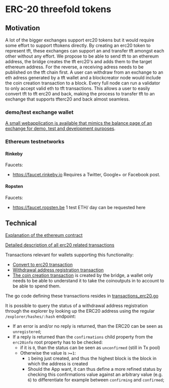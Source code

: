  # ERC-20 threefold tokens

## Motivation
A lot of the bigger exchanges support erc20 tokens but it would require some  effort to support tftokens directly. By creating an erc20 token to represent tft, these exchanges can support an and transfer tft  amongst each other without any effort. 
We propose to be able to send tft to an ethereum address, the bridge creates the tft erc20's and adds them to the target ethereum address. 
For the reverse, a receiving adress needs to be published on the tft chain first. A user can withdraw from an exchange to an eth adress generated by a tft wallet and a blockcreator node would include the coin creation transaction to a block. Every full node can run a validator to only accept valid eth to tft transactions.
This  allows a  user to easily convert tft to tft erc20 and back, making the process to transfer tft to an exchange that supports tfterc20  and back almost seamless.

### demo/test exchange wallet
[A small webapplication is available that mimics the balance page of an exchange for demo, test and development purposes](examples/erc20_monitor).

### Ethereum testnetworks

#### Rinkeby
Faucets:
- https://faucet.rinkeby.io
  Requires a Twitter, Google+ or Facebook post.
#### Ropsten
Faucets:
- https://faucet.ropsten.be 
  1 test ETH/ day can be requested here

## Technical
[Explanation of the ethereum contract](../erc20/README.md)

[Detailed  description of all erc20 related transactions](transactions.md#erc20-transactions)

Transactions relevant for wallets supporting this functionality:
- [Convert to erc20 transaction](transactions.md#erc20-convert-transaction)
- [Withdrawal address registration transaction](transactions.md#erc20-address-registration-transaction)
- [The coin creation transaction](https://github.com/threefoldfoundation/tfchain/blob/bridge_tft_erc20/doc/transactions.md#erc20-coin-creation-transaction) is created by the bridge, a wallet only needs to be able to understand it to take the coinoutputs in to account to be able to spend them.

The go code defining these transactions resides in [transactions_erc20.go](../pkg/types/transactions_erc20.go)

It is possible to query the status of a withdrawal address registration through the explorer by looking up the ERC20 address using the regular `/explorer/hashes/:hash` endpoint:

* If an error is and/or no reply is returned, than the ERC20 can be seen as `unregistered`;
* If a reply is returned than the `confirmations` child property from the `erc20info` root property has to be checked:
   * if it is `0`, than the status can be seen as `unconfirmed` (still in Tx pool)
   * Otherwise the value is `>=1`:
       * `1` being just created, and thus the highest block is the block in which the address is created
       * Should the App want, it can thus define a more refined status by checking this confirmations value against an arbitrary value (e.g. `6`) to differentiate for example between `confirming` and `confirmed`;

